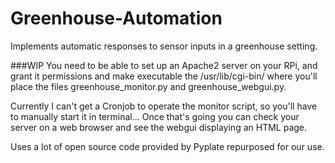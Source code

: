 # Greenhouse-Automation
Implements automatic responses to sensor inputs in a greenhouse setting.

###WIP
You need to be able to set up an Apache2 server on your RPi, and grant it permissions and make executable the 
/usr/lib/cgi-bin/ where you'll place the files greenhouse_monitor.py and greenhouse_webgui.py.

Currently I can't get a Cronjob to operate the monitor script, so you'll have to manually start it in terminal...
Once that's going you can check your server on a web browser and see the webgui displaying an HTML page. 

Uses a lot of open source code provided by Pyplate repurposed for our use.
